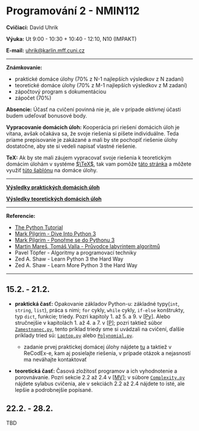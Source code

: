 # Programování 2 - NMIN112

**Cvičiaci:** David Uhrik

**Výuka:** Ut 9:00 - 10:30 + 10:40 - 12:10, N10 (IMPAKT)

**E-mail:** uhrik@karlin.mff.cuni.cz

---

**Známkovanie:**
* praktické domáce úlohy (70% z N-1 najlepších výsledkov z N zadaní)
* teoretické domáce úlohy (70% z M-1 najlepších výsledkov z M zadaní)
* zápočtový program s dokumentáciou
* zápočet (70%)

**Absencie:** Účasť na cvičení povinná nie je, ale v prípade _aktívnej_ účasti budem udeľovať bonusové body.

**Vypracovanie domácich úloh:** Kooperácia pri riešení domácich úloh je vítana, avšak očakáva sa, že svoje riešenia si píšete individuálne. Teda priame prepisovanie je zakázané a mali by ste pochopiť riešenie úlohy dostatočne, aby ste si vedeli napisať vlastné riešenie.

**TeX:** Ak by ste mali záujem vypracovať svoje riešenia k teoretickým domácim úlohám v systéme [$`\TeX`$](https://en.wikipedia.org/wiki/TeX), tak vam pomôže [táto stránka](https://www.overleaf.com/learn/latex/Learn_LaTeX_in_30_minutes) a môžete využiť [túto šablónu](https://www.overleaf.com/read/pcztzvcjycbj) na domáce úlohy.

---

[**Výsledky praktických domácich úloh**](practical_hw.md)

[**Výsledky teoretických domácich úloh**](theoretical_hw.md)

---

**Referencie:**
* [The Python Tutorial](https://docs.python.org/3/tutorial/index.html)
* [Mark Pilgrim - Dive Into Python 3](https://diveintopython3.net/index.html)
* [Mark Pilgrim - Ponořme se do Pythonu 3](http://diveintopython3.py.cz/index.html)
* [Martin Mareš, Tomáš Valla - Průvodce labyrintem algoritmů](http://pruvodce.ucw.cz/)
* Pavel Töpfer -  Algoritmy a programovací techniky
* Zed A. Shaw - Learn Python 3 the Hard Way
* Zed A. Shaw - Learn More Python 3 the Hard Way

---

## 15.2. - 21.2.

* **praktická časť:** Opakovanie základov Python-u: základné typy(`int`, `string`, `list`), práca s nimi; `for` cykly, `while` cykly, `if-else` konštrukty, typ `dict`, funkcie; triedy. Pozri kapitoly 1. až 5. a 9. v [[Py]](https://docs.python.org/3/tutorial/index.html). Alebo stručnejšie v kapitolách 1. až 4. a 7. v [[P]](https://diveintopython3.net/index.html); pozri taktiež súbor [`Zamestnanec.py`](01/Zamestnanec.py), tento príklad triedy sme si uvádzali na cvičení, ďalšie príklady tried sú: [`Laptop.py`](01/Laptop.py) alebo [`Polynomial.py`](01/Polynomial.py).

    * zadanie prvej praktickej domácej úlohy nájdete [tu](01/PHW1.md) a taktiež v ReCodEx-e, kam aj posielajte riešenia, v prípade otázok a nejasností ma neváhajte kontaktovať


* **teoretická časť:** Časová zložitosť programov a ich vyhodnotenie a porovnávanie. Pozri sekcie 2.2 až 2.4 v [[MV]](http://pruvodce.ucw.cz/); v súbore [`Complexity.py`](01/Complexity.py) nájdete sylabus cvičenia, ale v sekciách 2.2 až 2.4 nájdete to isté, ale lepšie a podrobnejšie popísané.

## 22.2. - 28.2.

TBD